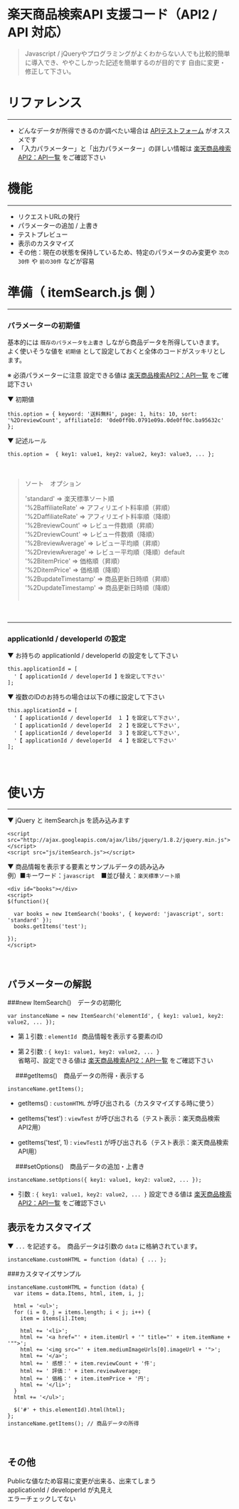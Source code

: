 楽天商品検索API 支援コード（API2 / API 対応）
======================
> Javascript / jQueryやプログラミングがよくわからない人でも比較的簡単に導入でき、ややこしかった記述を簡単するのが目的です
> 自由に変更・修正して下さい。
　
　　

# リファレンス
----------------
+ どんなデータが所得できるのか調べたい場合は [APIテストフォーム](https://webservice.rakuten.co.jp/explorer/api/IchibaItem/Search/) がオススメです
+ 「入力パラメーター」と「出力パラメーター」の詳しい情報は [楽天商品検索API2：API一覧](http://webservice.rakuten.co.jp/api/ichibaitemsearch/)  をご確認下さい
　
　

# 機能
----------------

+ リクエストURLの発行
+ パラメーターの追加 / 上書き
+ テストプレビュー
+ 表示のカスタマイズ
+ その他：現在の状態を保持しているため、特定のパラメータのみ変更や `次の30件` や `前の30件` などが容易
　

# 準備（ itemSearch.js 側 ）
----------------
### パラメーターの初期値
基本的には `既存のパラメータを上書き` しながら商品データを所得していきます。  
よく使いそうな値を `初期値` として設定しておくと全体のコードがスッキリとします。

※ 必須パラメーターに注意
設定できる値は [楽天商品検索API2：API一覧](http://webservice.rakuten.co.jp/api/ichibaitemsearch/)  をご確認下さい


▼ 初期値

    this.option = { keyword: '送料無料', page: 1, hits: 10, sort: '%2DreviewCount', affiliateId: '0de0ff0b.0791e09a.0de0ff0c.ba95632c' };

▼ 記述ルール　

    this.option =  { key1: value1, key2: value2, key3: value3, ... };

　

> ソート　オプション 
>  
> 'standard'                       => 楽天標準ソート順  
> '%2BaffiliateRate'          => アフィリエイト料率順（昇順）  
> '%2DaffiliateRate'          => アフィリエイト料率順（降順）  
> '%2BreviewCount'          => レビュー件数順（昇順）  
> '%2DreviewCount'          => レビュー件数順（降順）  
> '%2BreviewAverage'      => レビュー平均順（昇順）  
> '%2DreviewAverage'     => レビュー平均順（降順）default  
> '%2BitemPrice'               => 価格順（昇順）  
> '%2DitemPrice'               => 価格順（降順）  
> '%2BupdateTimestamp' => 商品更新日時順（昇順）  
> '%2DupdateTimestamp' => 商品更新日時順（降順）  
>　

　

----------------
### applicationId / developerId の設定
▼ お持ちの applicationId / developerId の設定をして下さい

    this.applicationId = [
      '【 applicationId / developerId 】を設定して下さい'
    ];


▼ 複数のIDのお持ちの場合は以下の様に設定して下さい

    this.applicationId = [
      '【 applicationId / developerId  １ 】を設定して下さい',
      '【 applicationId / developerId  ２ 】を設定して下さい',
      '【 applicationId / developerId  ３ 】を設定して下さい',
      '【 applicationId / developerId  ４ 】を設定して下さい'
    ];
　
　

# 使い方
----------------
▼ jQuery と itemSearch.js を読み込みます

    <script src="http://ajax.googleapis.com/ajax/libs/jquery/1.8.2/jquery.min.js"></script>
    <script src="js/itemSearch.js"></script>

▼ 商品情報を表示する要素とサンプルデータの読み込み  
例）■キーワード：`javascript`　■並び替え：`楽天標準ソート順`

    <div id="books"></div>
    <script>
    $(function(){

      var books = new ItemSearch('books', { keyword: 'javascript', sort: 'standard' });
      books.getItems('test');

    });
    </script>
　
　

パラメーターの解説
----------------
###new ItemSearch()　データの初期化

    var instanceName = new ItemSearch('elementId', { key1: value1, key2: value2, ... });

+    第１引数 : `elementId `
    商品情報を表示する要素のID

+    第２引数 : `{ key1: value1, key2: value2, ... }`  
    省略可、設定できる値は [楽天商品検索API2：API一覧](http://webservice.rakuten.co.jp/api/ichibaitemsearch/)  をご確認下さい

　
###getItems()　商品データの所得・表示する

    instanceName.getItems();

+    getItems() : `customHTML` が呼び出される（カスタマイズする時に使う）

+    getItems('test') : `viewTest` が呼び出される（テスト表示：楽天商品検索API2用）

+    getItems('test', 1) : `viewTest1` が呼び出される（テスト表示：楽天商品検索API用）

　
###setOptions()　商品データの追加・上書き

    instanceName.setOptions({ key1: value1, key2: value2, ... });

+    引数 : `{ key1: value1, key2: value2, ... }`
    設定できる値は [楽天商品検索API2：API一覧](http://webservice.rakuten.co.jp/api/ichibaitemsearch/)  をご確認下さい
　
　

表示をカスタマイズ
----------------
▼ `...` を記述する。　商品データは引数の `data` に格納されています。  

    instanceName.customHTML = function (data) { ... };  

###カスタマイズサンプル  

    instanceName.customHTML = function (data) {
      var items = data.Items, html, item, i, j;

      html = '<ul>';
      for (i = 0, j = items.length; i < j; i++) {
        item = items[i].Item;

        html += '<li>';
        html += '<a href="' + item.itemUrl + '" title="' + item.itemName + '"">';
        html += '<img src="' + item.mediumImageUrls[0].imageUrl + '">';
        html += '</a>';
        html += ' 感想：' + item.reviewCount + '件';
        html += ' 評価：' + item.reviewAverage;
        html += ' 価格：' + item.itemPrice + '円';
        html += '</li>';
      }
      html += '</ul>';

      $('#' + this.elementId).html(html);
    };
    instanceName.getItems(); // 商品データの所得  
　

その他
----------------
Publicな値なため容易に変更が出来る、出来てしまう  
applicationId / developerId が丸見え  
エラーチェックしてない  
